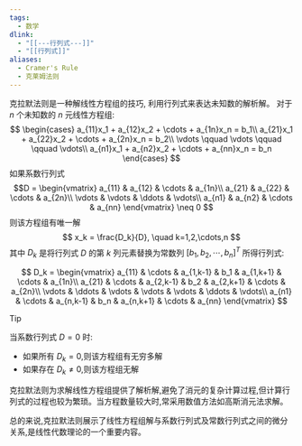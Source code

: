 ```yaml
---
tags:
  - 数学
dlink:
  - "[[---行列式---]]"
  - "[[行列式]]"
aliases:
  - Cramer's Rule
  - 克莱姆法则
---
```

克拉默法则是一种解线性方程组的技巧, 利用行列式来表达未知数的解析解。
对于 $n$ 个未知数的 $n$ 元线性方程组:
$$
\begin{cases}
a_{11}x_1 + a_{12}x_2 + \cdots + a_{1n}x_n = b_1\\
a_{21}x_1 + a_{22}x_2 + \cdots + a_{2n}x_n = b_2\\
\vdots \qquad \vdots \qquad \qquad \vdots\\
a_{n1}x_1 + a_{n2}x_2 + \cdots + a_{nn}x_n = b_n
\end{cases}
$$
如果系数行列式 
$$D = \begin{vmatrix}
a_{11} & a_{12} & \cdots & a_{1n}\\
a_{21} & a_{22} & \cdots & a_{2n}\\
\vdots & \vdots & \ddots & \vdots\\
a_{n1} & a_{n2} & \cdots & a_{nn}
\end{vmatrix} \neq 0
$$
则该方程组有唯一解
$$
x_k = \frac{D_k}{D}, \quad k=1,2,\cdots,n
$$
其中 $D_k$ 是将行列式 $D$ 的第 $k$ 列元素替换为常数列 $[b_1, b_2, \cdots, b_n]^T$ 所得行列式:

$$
D_k = \begin{vmatrix}
a_{11} & \cdots & a_{1,k-1} & b_1 & a_{1,k+1} & \cdots & a_{1n}\\
a_{21} & \cdots & a_{2,k-1} & b_2 & a_{2,k+1} & \cdots & a_{2n}\\
\vdots & \ddots & \vdots & \vdots & \vdots & \ddots & \vdots\\
a_{n1} & \cdots & a_{n,k-1} & b_n & a_{n,k+1} & \cdots & a_{nn}
\end{vmatrix}
$$

> [!tip]
> 当系数行列式 $D=0$ 时:
> - 如果所有 $D_k=0$,则该方程组有无穷多解
> - 如果存在 $D_k\neq 0$,则该方程组无解

克拉默法则为求解线性方程组提供了解析解,避免了消元的复杂计算过程,但计算行列式的过程也较为繁琐。当方程数量较大时,常采用数值方法如高斯消元法求解。

总的来说,克拉默法则展示了线性方程组解与系数行列式及常数行列式之间的微分关系,是线性代数理论的一个重要内容。
